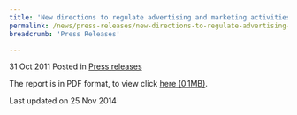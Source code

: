```yaml
---
title: 'New directions to regulate advertising and marketing activities of licensed moneylenders to take effect from 1 Nov 2011 - Press release'
permalink: /news/press-releases/new-directions-to-regulate-advertising-and-marketing-activities-of-licensed-moneylenders-to-take/
breadcrumb: 'Press Releases'

---
```




31 Oct 2011 Posted in [Press releases](/news/press-releases)


The report is in PDF format, to view click [here (0.1MB)](/files/news/press-releases/2011/10/linkclick02ac.pdf).



<p class="right-side-updated">Last updated on 25 Nov 2014</p>
